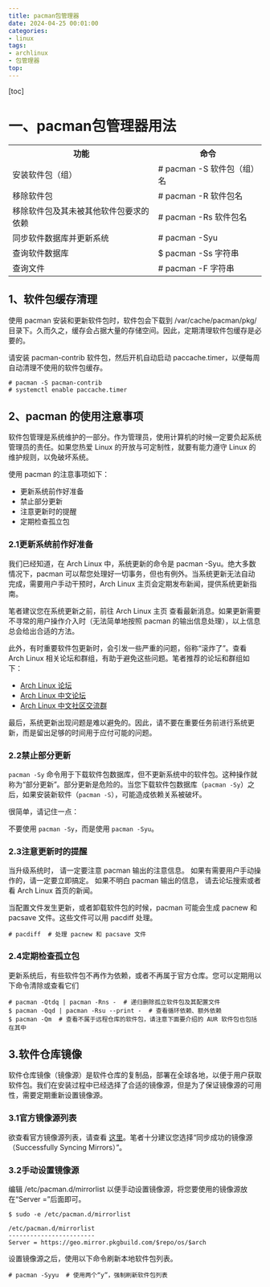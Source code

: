 ```yaml
---
title: pacman包管理器
date: 2024-04-25 00:01:00
categories: 
- linux
tags: 
- archlinux
- 包管理器
top: 
---
```

[toc]
# 一、pacman包管理器用法

<table data-draft-node="block" data-draft-type="table" data-size="normal" data-row-style="normal"><tbody><tr><th>功能</th><th>命令</th></tr><tr><td>安装软件包（组）</td><td># pacman -S 软件包（组）名</td></tr><tr><td>移除软件包</td><td># pacman -R 软件包名</td></tr><tr><td>移除软件包及其未被其他软件包要求的依赖</td><td># pacman -Rs 软件包名</td></tr><tr><td>同步软件数据库并更新系统</td><td># pacman -Syu</td></tr><tr><td>查询软件数据库</td><td>$ pacman -Ss 字符串</td></tr><tr><td>查询文件</td><td># pacman -F 字符串</td></tr></tbody></table>

## 1、软件包缓存清理
使用 pacman 安装和更新软件包时，软件包会下载到 /var/cache/pacman/pkg/ 目录下。久而久之，缓存会占据大量的存储空间。因此，定期清理软件包缓存是必要的。

请安装 pacman-contrib 软件包，然后开机自动启动 paccache.timer，以便每周自动清理不使用的软件包缓存。

``` shell
# pacman -S pacman-contrib
# systemctl enable paccache.timer
```

## 2、pacman 的使用注意事项
软件包管理是系统维护的一部分。作为管理员，使用计算机的时候一定要负起系统管理员的责任。如果您热爱 Linux 的开放与可定制性，就要有能力遵守 Linux 的维护规则，以免破坏系统。

使用 pacman 的注意事项如下：

- 更新系统前作好准备
- 禁止部分更新
- 注意更新时的提醒
- 定期检查孤立包

### 2.1更新系统前作好准备
我们已经知道，在 Arch Linux 中，系统更新的命令是 pacman -Syu。绝大多数情况下，pacman 可以帮您处理好一切事务，但也有例外。当系统更新无法自动完成，需要用户手动干预时，Arch Linux 主页会定期发布新闻，提供系统更新指南。

笔者建议您在系统更新之前，前往 Arch Linux 主页 查看最新消息。如果更新需要不寻常的用户操作介入时（无法简单地按照 pacman 的输出信息处理），以上信息总会给出合适的方法。

此外，有时重要软件包更新时，会引发一些严重的问题，俗称“滚炸了”。查看 Arch Linux 相关论坛和群组，有助于避免这些问题。笔者推荐的论坛和群组如下：

<ul><li data-pid="OwUakM3t"><a href="https://link.zhihu.com/?target=https%3A//bbs.archlinux.org/" class=" wrap external" target="_blank" rel="nofollow noreferrer" data-za-detail-view-id="1043">Arch Linux 论坛</a></li><li data-pid="Gg4dXLEa"><a href="https://link.zhihu.com/?target=https%3A//bbs.archlinuxcn.org/" class=" wrap external" target="_blank" rel="nofollow noreferrer" data-za-detail-view-id="1043">Arch Linux 中文论坛</a></li><li data-pid="4Yilo-BB"><a href="https://link.zhihu.com/?target=https%3A//www.archlinuxcn.org/archlinuxcn-group-mailling-list/" class=" wrap external" target="_blank" rel="nofollow noreferrer" data-za-detail-view-id="1043">Arch Linux 中文社区交流群</a></li></ul>
最后，系统更新出现问题是难以避免的。因此，请不要在重要任务前进行系统更新，而是留出足够的时间用于应付可能的问题。

### 2.2禁止部分更新
`pacman -Sy` 命令用于下载软件包数据库，但不更新系统中的软件包。这种操作就称为“部分更新”。部分更新是危险的。当您下载软件包数据库（`pacman -Sy`）之后，如果安装新软件（`pacman -S`），可能造成依赖关系被破坏。

很简单，请记住一点：

不要使用 `pacman -Sy`，而是使用 `pacman -Syu`。
### 2.3注意更新时的提醒
当升级系统时， 请一定要注意 pacman 输出的注意信息。 如果有需要用户手动操作的，请一定要立即搞定。 如果不明白 pacman 输出的信息， 请去论坛搜索或者看 Arch Linux 首页的新闻。

当配置文件发生更新，或者卸载软件包的时候，pacman 可能会生成 pacnew 和 pacsave 文件。这些文件可以用 pacdiff 处理。

``` shell
# pacdiff  # 处理 pacnew 和 pacsave 文件
```

### 2.4定期检查孤立包
更新系统后，有些软件包不再作为依赖，或者不再属于官方仓库。您可以定期用以下命令清除或查看它们

``` shell
# pacman -Qtdq | pacman -Rns -  # 递归删除孤立软件包及其配置文件
$ pacman -Qqd | pacman -Rsu --print -  # 查看循环依赖、额外依赖
$ pacman -Qm  # 查看不属于远程仓库的软件包，请注意下面要介绍的 AUR 软件包也包括在其中
```
## 3.软件仓库镜像
软件仓库镜像（镜像源）是软件仓库的复制品，部署在全球各地，以便于用户获取软件包。我们在安装过程中已经选择了合适的镜像源，但是为了保证镜像源的可用性，需要定期重新设置镜像源。

### 3.1官方镜像源列表
欲查看官方镜像源列表，请查看 [这里](https://archlinux.org/mirrors/status/)。笔者十分建议您选择“同步成功的镜像源（Successfully Syncing Mirrors）”。

### 3.2手动设置镜像源
编辑 /etc/pacman.d/mirrorlist 以便手动设置镜像源，将您要使用的镜像源放在“Server =”后面即可。

``` asciidoc
$ sudo -e /etc/pacman.d/mirrorlist

/etc/pacman.d/mirrorlist
------------------------
Server = https://geo.mirror.pkgbuild.com/$repo/os/$arch
```

设置镜像源之后，使用以下命令刷新本地软件包列表。

``` shell
# pacman -Syyu  # 使用两个“y”，强制刷新软件包列表
```

